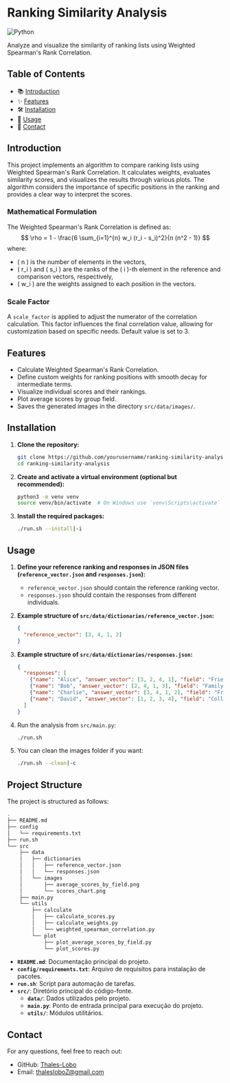 # Ranking Similarity Analysis

![Python](https://img.shields.io/badge/python-3.7%2B-blue)

Analyze and visualize the similarity of ranking lists using Weighted Spearman's Rank Correlation.

## Table of Contents
- 📚 [Introduction](#introduction)
- ✨ [Features](#features)
- 🛠 [Installation](#installation)
- 🚀 [Usage](#usage)
- 📧 [Contact](#contact)

## Introduction
This project implements an algorithm to compare ranking lists using Weighted Spearman's Rank Correlation. It calculates weights, evaluates similarity scores, and visualizes the results through various plots. The algorithm considers the importance of specific positions in the ranking and provides a clear way to interpret the scores.

### Mathematical Formulation
The Weighted Spearman's Rank Correlation is defined as:
$$
\rho = 1 - \frac{6 \sum_{i=1}^{n} w_i (r_i - s_i)^2}{n (n^2 - 1)}
$$
where:
- \( n \) is the number of elements in the vectors,
- \( r_i \) and \( s_i \) are the ranks of the \( i \)-th element in the reference and comparison vectors, respectively,
- \( w_i \) are the weights assigned to each position in the vectors.

### Scale Factor
A `scale_factor` is applied to adjust the numerator of the correlation calculation. This factor influences the final correlation value, allowing for customization based on specific needs. Default value is set to 3.

## Features
- Calculate Weighted Spearman's Rank Correlation.
- Define custom weights for ranking positions with smooth decay for intermediate terms.
- Visualize individual scores and their rankings.
- Plot average scores by group field.
- Saves the generated images in the directory `src/data/images/`.

## Installation
1. **Clone the repository:**
    ```bash
    git clone https://github.com/yourusername/ranking-similarity-analysis.git
    cd ranking-similarity-analysis
    ```

2. **Create and activate a virtual environment (optional but recommended):**
    ```bash
    python3 -m venv venv
    source venv/bin/activate  # On Windows use `venv\Scripts\activate`
    ```

3. **Install the required packages:**
    ```bash
    ./run.sh --install|-i
    ```

## Usage
1. **Define your reference ranking and responses in JSON files (`reference_vector.json` and `responses.json`):**
    - `reference_vector.json` should contain the reference ranking vector.
    - `responses.json` should contain the responses from different individuals.

2. **Example structure of `src/data/dictionaries/reference_vector.json`:**
    ```json
    {
      "reference_vector": [3, 4, 1, 2]
    }
    ```

3. **Example structure of `src/data/dictionaries/responses.json`:**
    ```json
    {
      "responses": [
        {"name": "Alice", "answer_vector": [3, 2, 4, 1], "field": "Friends"},
        {"name": "Bob", "answer_vector": [2, 4, 1, 3], "field": "Family"},
        {"name": "Charlie", "answer_vector": [3, 4, 1, 2], "field": "Friends"},
        {"name": "David", "answer_vector": [1, 2, 3, 4], "field": "Colleagues"}
      ]
    }
    ```

4. Run the analysis from `src/main.py`:
    ```bash
    ./run.sh
    ```

5. You can clean the images folder if you want:
    ```bash
    ./run.sh --clean|-c
    ```

## Project Structure
The project is structured as follows:

```bash
.
├── README.md
├── config
│   └── requirements.txt
├── run.sh
└── src
    ├── data
    │   ├── dictionaries
    │   │   ├── reference_vector.json
    │   │   └── responses.json
    │   └── images
    │       ├── average_scores_by_field.png
    │       └── scores_chart.png
    ├── main.py
    └── utils
        ├── calculate
        │   ├── calculate_scores.py
        │   ├── calculate_weights.py
        │   └── weighted_spearman_correlation.py
        └── plot
            ├── plot_average_scores_by_field.py
            └── plot_scores.py
```

- **`README.md`**: Documentação principal do projeto.
- **`config/requirements.txt`**: Arquivo de requisitos para instalação de pacotes.
- **`run.sh`**: Script para automação de tarefas.
- **`src/`**: Diretório principal do código-fonte.
  - **`data/`**: Dados utilizados pelo projeto.
  - **`main.py`**: Ponto de entrada principal para execução do projeto.
  - **`utils/`**: Módulos utilitários.

## Contact
For any questions, feel free to reach out:
- GitHub: [Thales-Lobo](https://github.com/Thales-Lobo)
- Email: thalesloboZ@gmail.com

